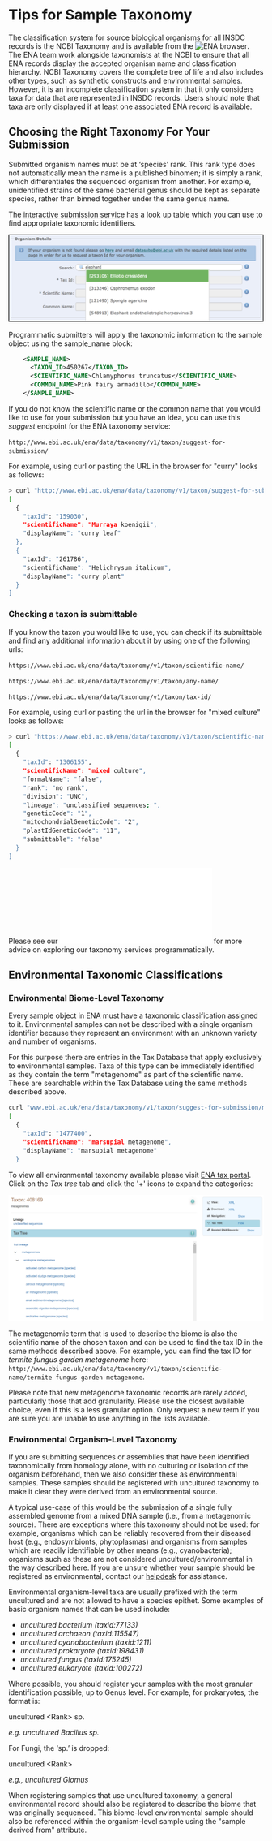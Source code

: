 # Tips for Sample Taxonomy

The classification system for source biological organisms for all INSDC records is the NCBI Taxonomy and 
is available from the ![ENA browser](https://www.ebi.ac.uk/ena/browser/view/Taxon:9606). The ENA team work 
alongside taxonomists at the NCBI to ensure that all ENA records display the accepted organism name and 
classification hierarchy. NCBI Taxonomy covers the complete tree of life and also includes other types, 
such as synthetic constructs and environmental samples. However, it is an incomplete classification system 
in that it only considers taxa for data that are represented in INSDC records. Users should note that taxa 
are only displayed if at least one associated ENA record is available.

## Choosing the Right Taxonomy For Your Submission

Submitted organism names must be at ‘species’ rank. This rank type does not automatically mean the name 
is a published binomen; it is simply a rank, which differentiates the sequenced organism from another. 
For example, unidentified strains of the same bacterial genus should be kept as separate species, 
rather than binned together under the same genus name.

The [interactive submission service](https://www.ebi.ac.uk/ena/submit/sra/#home) has a look up table which you can
use to find appropriate taxonomic identifiers.

![](images/tips_p01.png)

Programmatic submitters will apply the taxonomic information to the sample object using the sample_name block:

```xml
    <SAMPLE_NAME>
      <TAXON_ID>450267</TAXON_ID>
      <SCIENTIFIC_NAME>Chlamyphorus truncatus</SCIENTIFIC_NAME>
      <COMMON_NAME>Pink fairy armadillo</COMMON_NAME>
    </SAMPLE_NAME>
```

If you do not know the scientific name or the common name that you would like to use for your submission but you 
have an idea, you can use this *suggest* endpoint for the ENA taxonomy service:
 
 `http://www.ebi.ac.uk/ena/data/taxonomy/v1/taxon/suggest-for-submission/`

For example, using curl or pasting the URL in the browser for "curry" looks as follows:

```bash
> curl "http://www.ebi.ac.uk/ena/data/taxonomy/v1/taxon/suggest-for-submission/curry"
[
  {
    "taxId": "159030",
    "scientificName": "Murraya koenigii",
    "displayName": "curry leaf"
  },
  {
    "taxId": "261786",
    "scientificName": "Helichrysum italicum",
    "displayName": "curry plant"
  }
]
```

### Checking a taxon is submittable

If you know the taxon you would like to use, you can check if its submittable and find any additional information 
 about it by using one of the following urls:

`https://www.ebi.ac.uk/ena/data/taxonomy/v1/taxon/scientific-name/`

`https://www.ebi.ac.uk/ena/data/taxonomy/v1/taxon/any-name/`

`https://www.ebi.ac.uk/ena/data/taxonomy/v1/taxon/tax-id/`

For example, using curl or pasting the url in the browser for "mixed culture" looks as follows:

```bash
> curl "https://www.ebi.ac.uk/ena/data/taxonomy/v1/taxon/scientific-name/mixed%20culture"
[
  {
    "taxId": "1306155",
    "scientificName": "mixed culture",
    "formalName": "false",
    "rank": "no rank",
    "division": "UNC",
    "lineage": "unclassified sequences; ",
    "geneticCode": "1",
    "mitochondrialGeneticCode": "2",
    "plastIdGeneticCode": "11",
    "submittable": "false"
  }
]
```

Please see our ![guide on exploring taxonomy](../retrieval/programmatic-access/taxonomy.html) for more advice on 
exploring our taxonomy services programmatically.


## Environmental Taxonomic Classifications

### Environmental Biome-Level Taxonomy

Every sample object in ENA must have a taxonomic classification assigned to it. Environmental samples can not be described with a single organism identifier because they represent an environment with an unknown variety and number of organisms.

For this purpose there are entries in the Tax Database that apply exclusively to environmental samples. Taxa of this type can be immediately identified as they contain the term "metagenome" as part of the scientific name. These are searchable within the Tax Database using the same methods described above.

```bash
curl "www.ebi.ac.uk/ena/data/taxonomy/v1/taxon/suggest-for-submission/marsupial%20meta"
[
  {
    "taxId": "1477400",
    "scientificName": "marsupial metagenome",
    "displayName": "marsupial metagenome"
  }
```

To view all environmental taxonomy available please visit [ENA tax portal](https://www.ebi.ac.uk/ena/data/view/Taxon:408169). Click on the *Tax tree* tab and click the '+' icons to expand the categories:

![metagenome](images/tax_p01.png)

 The metagenomic term that is used to describe the biome is also the scientific name of the chosen taxon and can be used to find the tax ID in the same methods described above. For example, you can find the tax ID for *termite fungus garden metagenome* here:
 `http://www.ebi.ac.uk/ena/data/taxonomy/v1/taxon/scientific-name/termite fungus garden metagenome`.

 Please note that new metagenome taxonomic records are rarely added, particularly those that add granularity. Please use the closest available choice, even if this is a less granular option. Only request a new term if you are sure you are unable to use anything in the lists available.

### Environmental Organism-Level Taxonomy

If you are submitting sequences or assemblies that have been identified taxonomically from homology alone, with no culturing or isolation of the organism beforehand, then we also consider these as environmental samples. These samples should be registered with uncultured taxonomy to make it clear they were derived from an environmental source.

A typical use-case of this would be the submission of a single fully assembled genome from a mixed DNA sample (i.e., from a metagenomic source).  There are exceptions where this taxonomy should not be used: for example, organisms which can be reliably recovered from their diseased host (e.g., endosymbionts, phytoplasmas) and organisms from samples which are readily identifiable by other means (e.g., cyanobacteria); organisms such as these are not considered uncultured/environmental in the way described here. If you are unsure whether your sample should be registered as environmental, contact our [helpdesk](https://www.ebi.ac.uk/ena/browser/support) for assistance.

Environmental organism-level taxa are usually prefixed with the term uncultured and are not allowed to have a species epithet. Some examples of basic organism names that can be used include:

- *uncultured bacterium  (taxid:77133)*
- *uncultured archaeon  (taxid:115547)*
- *uncultured cyanobacterium  (taxid:1211)*
- *uncultured prokaryote  (taxid:198431)*
- *uncultured fungus  (taxid:175245)*
- *uncultured eukaryote  (taxid:100272)*

Where possible, you should register your samples with the most granular identification possible, up to Genus level. For example, for prokaryotes, the format is:

uncultured \<Rank\> sp.

*e.g. uncultured Bacillus sp.*

 For Fungi, the ‘sp.’ is dropped:

uncultured \<Rank\>

*e.g., uncultured Glomus*

When registering samples that use uncultured taxonomy, a general environmental record should also be registered to describe the biome that was originally sequenced. This biome-level environmental sample should also be referenced within the organism-level sample using the "sample derived from" attribute.
